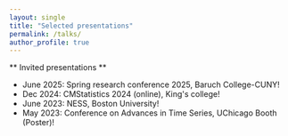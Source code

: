 ```yaml
---
layout: single
title: "Selected presentations"
permalink: /talks/
author_profile: true
---
```


** Invited presentations **

- June 2025: Spring research conference 2025, Baruch College-CUNY!
- Dec 2024: CMStatistics 2024 (online), King's college!
- June 2023: NESS, Boston University!
- May 2023: Conference on Advances in Time Series, UChicago Booth (Poster)!
